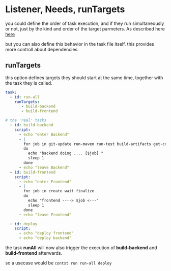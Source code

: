 # Listener, Needs, runTargets

you could define the order of task execution, and if they run simultaneously or not, just by the kind and order of the target parmeters. As described here [here](https://github.com/swaros/contxt/blob/wip/shared/docs/documentation/taskdetailed.md#simultaneously-execution)

but you can also define this behavior in the task file itself.
this provides more controll about dependencies.

## runTargets

this option defines targets they should start at the same time, together with the task they is called.

````yaml
task:
  - id: run-all
    runTargets:
       - build-backend
       - build-frontend

# the 'real' tasks
  - id: build-backend
    script:
      - echo "enter Backend"
      - |
        for job in git-update run-maven run-test build-artifacts get-coffee update
        do
          echo "backend doing .... [$job] "
          sleep 1
        done 
      - echo "leave Backend"
  - id: build-frontend
    script:
      - echo "enter Frontend"
      - |
        for job in create wait finalize
        do
          echo "frontend ----> $job <---"
          sleep 1
        done 
      - echo "leave Frontend"

  - id: deploy
    script:
      - echo "deploy frontend"
      - echo "deploy backend"
````
the task **runAll** will now also trigger the execution of 
**build-backend** and **build-frontend** afterwards.

so a usecase would be `contxt run run-all deploy`
